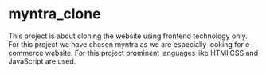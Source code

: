 # myntra_clone
This project is about cloning the website using frontend technology only. For this project we have chosen myntra as we are especially looking for e-commerce website. For this project prominent languages like HTMl,CSS and JavaScript are used. 
